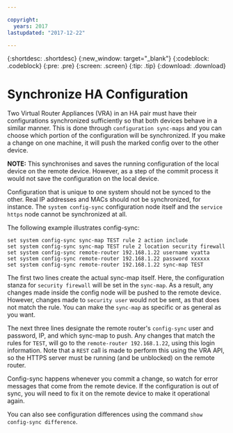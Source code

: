 ```yaml
---

copyright:
  years: 2017
lastupdated: "2017-12-22"

---
```


{:shortdesc: .shortdesc}
{:new_window: target="_blank"}
{:codeblock: .codeblock}
{:pre: .pre}
{:screen: .screen}
{:tip: .tip}
{:download: .download}

# Synchronize HA Configuration
Two Virtual Router Appliances (VRA) in an HA pair must have their configurations synchronized sufficiently so that both devices behave in a similar manner. This is done through `configuration sync-maps` and you can choose which portion of the configuration will be synchronized. If you make a change on one machine, it will push the marked config over to the other device.

**NOTE:** This synchronises and saves the running configuration of the local device on the remote device. However, as a step of the commit process it would not save the configuration on the local device. 

Configuration that is unique to one system should not be synced to the other. Real IP addresses and MACs should not be synchronized, for instance. The `system config-sync` configuration node itself and the `service https` node cannot be synchronized at all.

The following example illustrates config-sync:

```
set system config-sync sync-map TEST rule 2 action include
set system config-sync sync-map TEST rule 2 location security firewall
set system config-sync remote-router 192.168.1.22 username vyatta
set system config-sync remote-router 192.168.1.22 password xxxxxx
set system config-sync remote-router 192.168.1.22 sync-map TEST
```

The first two lines create the actual sync-map itself. Here, the configuration stanza for `security firewall` will be set in the `sync-map`. As a result, any changes made inside the config node will be pushed to the remote device. However, changes made to `security user` would not be sent, as that does not match the rule. You can make the `sync-map` as specific or as general as you want.

The next three lines designate the remote router's `config-sync` user and password, IP, and which sync-map to push. Any changes that match the rules for `TEST`, will go to the `remote-router 192.168.1.22`, using this login information. Note that a `REST` call is made to perform this using the VRA API, so the HTTPS server must be running (and be unblocked) on the remote router.

Config-sync happens whenever you commit a change, so watch for error messages that come from the remote device. If the configuration is out of sync, you will need to fix it on the remote device to make it operational again.

You can also see configuration differences using the command `show config-sync difference`.
